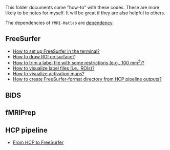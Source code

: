 This folder documents some "how-to" with these codes. These are more likely to be notes for myself. It will be great if they are also helpful to others.

The dependencies of `fMRI-Matlab` are [dependency](dependency.md).

## FreeSurfer
- [How to set up FreeSurfer in the terminal?](fs_setup.md)
- [How to draw ROI on surface?](draw_surface_roi.md)
- [How to trim a label file with some restrictions (e.g., 100 mm<sup>2</sup>)?](trim_label.md)
- [How to visualize label files (i.e., ROIs)?](visualize_label.md)
- [How to visualize activation maps?](visualize_activation.md)
- [How to create FreeSurfer-format directory from HCP pipeline outputs?](fs_from_hcp.md)


## BIDS


## fMRIPrep


## HCP pipeline
- [From HCP to FreeSurfer](hcp2fs.md)



